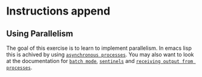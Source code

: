 # Instructions append

## Using Parallelism

The goal of this exercise is to learn to implement parallelism. In emacs lisp this is achived by using [`asynchronous processes`](https://www.gnu.org/software/emacs/manual/html_node/elisp/Asynchronous-Processes.html#:~:text=An%20asynchronous%20process%20is%20controlled,%2Dtype%20(see%20below)). You may also want to look at the documentation for [`batch mode`](https://www.gnu.org/software/emacs/manual/html_node/elisp/Batch-Mode.html), [`sentinels`](https://www.gnu.org/software/emacs/manual/html_node/elisp/Sentinels.html) and [`receiving output from processes`](https://www.gnu.org/software/emacs/manual/html_node/elisp/Output-from-Processes.html).
